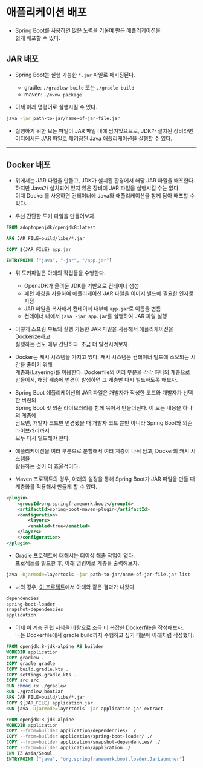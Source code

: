 # 애플리케이션 배포

- Spring Boot를 사용하면 많은 노력을 기울여 만든 애플리케이션을  
  쉽게 배포할 수 있다.

<h2>JAR 배포</h2>

- Spring Boot는 실행 가능한 `*.jar` 파일로 패키징된다.

  - gradle: `./gradlew build` 또는 `./gradle build`
  - maven: `./mvnw package`

- 이제 아래 명령어로 실행시킬 수 있다.

```sh
java -jar path-to-jar/name-of-jar-file.jar
```

- 실행하기 위한 모든 파일이 JAR 파일 내에 담겨있으므로, JDK가 설치된 장비라면  
  어디에서든 JAR 파일로 패키징된 Java 애플리케이션을 실행할 수 있다.

<hr/>

<h2>Docker 배포</h2>

- 위에서는 JAR 파일을 만들고, JDK가 설치된 환경에서 해당 JAR 파일을 배포한다.  
  하지만 Java가 설치되어 있지 않은 장비에 JAR 파일을 실행시킬 수는 없다.  
  이때 Docker를 사용하면 컨테이너에 Java와 애플리케이션을 함께 담아 배포할 수 있다.

- 우선 간단한 도커 파일을 만들어보자.

```Dockerfile
FROM adoptopenjdk/openjdk8:latest

ARG JAR_FILE=build/libs/*.jar

COPY ${JAR_FILE} app.jar

ENTRYPOINT ["java", "-jar", "/app.jar"]
```

- 위 도커파일은 아래의 작업들을 수행한다.

  - OpenJDK가 올려둔 JDK를 기반으로 컨테이너 생성
  - 패턴 매칭을 사용하여 애플리케이션 JAR 파일을 이미지 빌드에 필요한 인자로 지정
  - JAR 파일을 복사해서 컨테이너 내부에 `app.jar`로 이름을 변름
  - 컨테이너 내에서 `java -jar app.jar`를 실행하여 JAR 파일 실행

- 이렇게 스프링 부트의 실행 가능한 JAR 파일을 사용해서 애플리케이션을 Dockerize하고  
  실행하는 것도 매우 간단하다. 조금 더 발전시켜보자.

- Docker는 캐시 시스템을 가지고 있다. 캐시 시스템은 컨테이너 빌드에 소요되는 시간을 줄이기 위해  
  계층화(Layering)를 이용한다. Dockerfile의 여러 부분을 각각 하나의 계층으로  
  만들어서, 해당 계층에 변경이 발생하면 그 계층만 다시 빌드하도록 해보자.

- Spring Boot 애플리케이션의 JAR 파일은 개발자가 작성한 코드와 개발자가 선택한 버전의  
  Spring Boot 및 의존 라이브러리를 함께 묶어서 만들어진다. 이 모든 내용을 하나의 계층에  
  담으면, 개발자 코드만 변경됐을 때 개발자 코드 뿐만 아니라 Spring Boot와 의존 라이브러리까지  
  모두 다시 빌드해야 한다.

- 애플리케이션을 여러 부분으로 분할해서 여러 계층이 나눠 담고, Docker의 캐시 시스템을  
  활용하는 것이 더 효율적이다.

- Maven 프로젝트의 경우, 아래의 설정을 통해 Spring Boot가 JAR 파일을 만들 때  
  계층화를 적용해서 만들게 할 수 있다.

```xml
<plugin>
    <groupId>org.springframework.boot</groupId>
    <artifactId>spring-boot-maven-plugin</artifactId>
    <configuration>
        <layers>
	    <enabled>true</enabled>
	</layers>
    </configuration>
</plugin>
```

- Gradle 프로젝트에 대해서는 더이상 해줄 작업이 없다.  
  프로젝트를 빌드한 후, 아래 명령어로 계층을 출력해보자.

```sh
java -Djarmode=layertools -jar path-to-jar/name-of-jar-file.jar list
```

- 나의 경우, <a href="https://github.com/sang-w0o/spring-boot-mvc-kotlin-template">이 프로젝트</a>에서 아래와 같은 결과가 나왔다.

```sh
dependencies
spring-boot-loader
snapshot-dependencies
application
```

- 이제 이 계층 관련 지식을 바탕으로 조금 더 복잡한 Dockerfile을 작성해보자.  
  나는 Dockerfile에서 gradle build까지 수행하고 싶기 때문에 아래처럼 작성했다.

```Dockerfile
FROM openjdk:8-jdk-alpine AS builder
WORKDIR application
COPY gradlew .
COPY gradle gradle
COPY build.gradle.kts .
COPY settings.gradle.kts .
COPY src src
RUN chmod +x ./gradlew
RUN ./gradlew bootJar
ARG JAR_FILE=build/libs/*.jar
COPY ${JAR_FILE} application.jar
RUN java -Djarmode=layertools -jar application.jar extract

FROM openjdk:8-jdk-alpine
WORKDIR application
COPY --from=builder application/dependencies/ ./
COPY --from=builder application/spring-boot-loader/ ./
COPY --from=builder application/snapshot-dependencies/ ./
COPY --from=builder application/application ./
ENV TZ Asia/Seoul
ENTRYPOINT ["java", "org.springframework.boot.loader.JarLauncher"]
```
